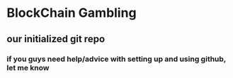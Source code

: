 # BlockChain Gambling

## our initialized git repo

### if you guys need help/advice with setting up and using github, let me know